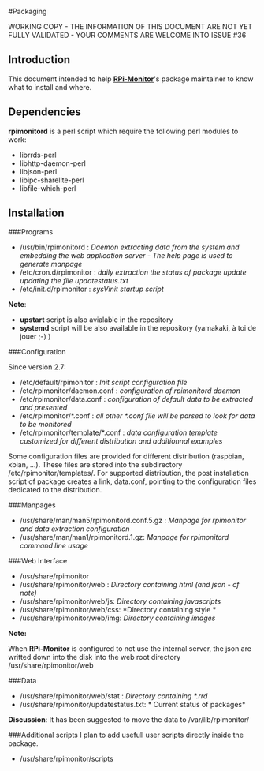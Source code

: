 #Packaging

WORKING COPY - THE INFORMATION OF THIS DOCUMENT ARE NOT YET FULLY VALIDATED - YOUR COMMENTS ARE WELCOME INTO ISSUE #36

## Introduction
This document intended to help [**RPi-Monitor**](http://rpi-experiences.blogspot.fr/)'s package maintainer to know what to install and where.

## Dependencies
**rpimonitord** is a perl script which require the following perl modules to work:

 * librrds-perl
 * libhttp-daemon-perl
 * libjson-perl
 * libipc-sharelite-perl
 * libfile-which-perl

## Installation

###Programs

* /usr/bin/rpimonitord : *Daemon extracting data from the system and embedding the web application server - The help page is used to generate manpage*
* /etc/cron.d/rpimonitor : *daily extraction the status of package update  updating the file updatestatus.txt*
* /etc/init.d/rpimonitor : *sysVinit startup script*

**Note**: 

* **upstart** script is also avialable in the repository
* **systemd** script will be also available in the repository (yamakaki, à toi de jouer ;-) )

###Configuration

Since version 2.7:

* /etc/default/rpimonitor : *Init script configuration file*
* /etc/rpimonitor/daemon.conf : *configuration of rpimonitord daemon*
* /etc/rpimonitor/data.conf : *configuration of default data to be extracted and presented*
* /etc/rpimonitor/\*.conf : *all other \*.conf file will be parsed to look for data to be monitored*
* /etc/rpimonitor/template/\*.conf : *data configuration template customized for different distribution and additionnal examples*

Some configuration files are provided for different distribution (raspbian, xbian, ...). These files are stored into the subdirectory /etc/rpimonitor/templates/. For supported distribution, the post installation script of package creates a link, data.conf, pointing to the configuration files dedicated to the distribution.


###Manpages

* /usr/share/man/man5/rpimonitord.conf.5.gz : *Manpage for rpimonitor and data extraction configuration*
* /usr/share/man/man1/rpimonitord.1.gz: *Manpage for rpimonitord command line usage*

###Web Interface

* /usr/share/rpimonitor
* /usr/share/rpimonitor/web : *Directory containing html (and json - cf note)*
* /usr/share/rpimonitor/web/js: *Directory containing javascripts*
* /usr/share/rpimonitor/web/css: *Directory containing style *
* /usr/share/rpimonitor/web/img: *Directory containing images*

**Note:**

When **RPi-Monitor** is configured to not use the internal server, the json are writted down into the disk into the web root directory /usr/share/rpimonitor/web

###Data

* /usr/share/rpimonitor/web/stat : *Directory containing \*.rrd*
* /usr/share/rpimonitor/updatestatus.txt: * Current status of packages*

**Discussion**: 
It has been suggested to move the data to /var/lib/rpimonitor/

###Additional scripts
I plan to add usefull user scripts directly inside the package.

* /usr/share/rpimonitor/scripts

